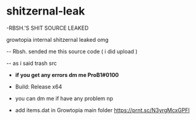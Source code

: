 # shitzernal-leak
-RBSH.'S SHIT SOURCE LEAKED

growtopia internal shitzernal leaked omg

-- Rbsh. sended me this source code ( i did upload )

-- as i said trash src

- **if you get any errors dm me ProB1#0100**

- Build: Release x64 

- you can dm me if have any problem np


- add items.dat in Growtopia main folder https://prnt.sc/N3yrgMcxGPFl
